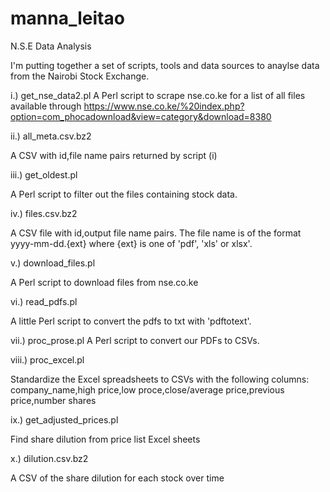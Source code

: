 # manna_leitao
N.S.E Data Analysis

I'm putting together a set of scripts, tools and data sources to anaylse data from the Nairobi Stock Exchange.

i.) get_nse_data2.pl
A Perl script to scrape nse.co.ke for a list of all files available through https://www.nse.co.ke/%20index.php?option=com_phocadownload&view=category&download=8380

ii.) all_meta.csv.bz2

A CSV with id,file name pairs returned by script (i)

iii.) get_oldest.pl

A Perl script to filter out the files containing stock data.

iv.) files.csv.bz2

A CSV file with id,output file name pairs. The file name is of the format yyyy-mm-dd.{ext} where {ext} is one of 'pdf', 'xls' or 
xlsx'.

v.) download_files.pl

A Perl script to download files from nse.co.ke

vi.) read_pdfs.pl

A little Perl script to convert the pdfs to txt with 'pdftotext'.

vii.) proc_prose.pl
A Perl script to convert our PDFs to CSVs.

viii.) proc_excel.pl

Standardize the Excel spreadsheets to CSVs with the following columns: company_name,high price,low proce,close/average price,previous price,number shares

ix.) get_adjusted_prices.pl

Find share dilution from price list Excel sheets

x.) dilution.csv.bz2

A CSV of the share dilution for each stock over time

